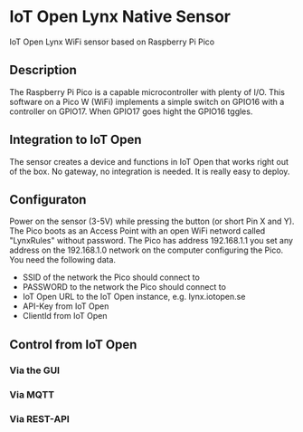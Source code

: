 # IoT Open Lynx Native Sensor
IoT Open Lynx WiFi sensor based on Raspberry Pi Pico

## Description
The Raspberry Pi Pico is a capable microcontroller with plenty of I/O. This software on a Pico W (WiFi) implements a simple switch on GPIO16 with a controller on GPIO17. When GPIO17 goes hight the GPIO16 tggles.

## Integration to IoT Open
The sensor creates a device and functions in IoT Open that works right out of the box. No gateway, no integration is needed. It is really easy to deploy.

## Configuraton
Power on the sensor (3-5V) while pressing the button (or short Pin X and Y). The Pico boots as an Access Point with an open WiFi netword called "LynxRules" without password. The Pico has address 192.168.1.1 you set any address on the 192.168.1.0 network on the computer configuring the Pico. You need the following data.

- SSID of the network the Pico should connect to
- PASSWORD to the network the Pico should connect to
- IoT Open URL to the IoT Open instance, e.g. lynx.iotopen.se
- API-Key from IoT Open
- ClientId from IoT Open

## Control from IoT Open

### Via the GUI

### Via MQTT

### Via REST-API

